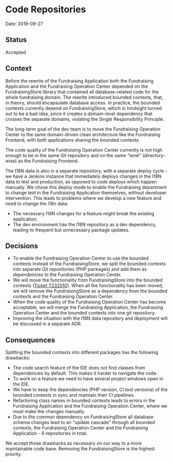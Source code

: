 # Code Repositories

Date: 2019-09-27

## Status
Accepted

## Context

Before the rewrite of the Fundraising Application both the Fundraising Application and the Fundraising Operation Center depended on the FundraisingStore library that contained all database-related code for the whole fundraising domain. The rewrite introduced bounded contexts, that, in theory, should encapsulate database access. In practice, the bounded contexts currently depend on FundraisingStore, which in hindsight turned out to be a bad idea, since it creates a domain-level dependency that crosses the separate domains, violating the Single Responsibility Principle.

The long-term goal of the dev team is to move the Fundraising Operation Center to the same domain-driven clean architecture like the Fundraising Frontend, with both applications sharing the bounded contexts. 

The code quality of the Fundraising Operation Center currently is not high enough to be in the same Git repository and on the same "level" (directory-wise) as the Fundraising Frontend.

The I18N data is also in a separate repository, with a separate deploy cycle - we have a Jenkins instance that immediately deploys changes in the I18N data to test and production, as opposed to code deploys which happen manually. We chose this deploy mode to enable the Fundraising department to change text in the Fundraising Application themselves, without developer intervention. This leads to problems where we develop a new feature and need to change the i18n data:

* The necessary I18N changes for a feature might break the existing application. 
* The dev environment has the I18N repository as a dev dependency, leading to frequent but unnecessary package updates.

## Decisions

* To enable the Fundraising Operation Center to use the bounded contexts instead of the FundraisingStore, we split the bounded contexts into separate Git repositories (PHP packages) and add them as dependencies to the Fundraising Operation Center.
* We will move the functionality from FundraisingStore into the bounded contexts ([Ticket T232010](https://phabricator.wikimedia.org/T232010)). When all the functionality has been moved, we will remove the FundraisingStore as a dependency from the bounded contexts and the Fundraising Operation Center.
* When the code quality of the Fundraising Operation Center has become acceptable, we will merge the Fundraising Application, the Fundraising Operation Center and the bounded contexts into one git repository.
* Improving the situation with the I18N data repository and deployment will be discussed in a separate ADR. 

## Consequences

Splitting the bounded contexts into different packages has the following drawbacks:

* The code search feature of the IDE does not find classes from dependencies by default. This makes it harder to navigate the code.
* To work on a feature we need to have several project windows open in the IDE.
* We have to keep the dependencies (PHP version, CI tool versions) of the bounded contexts in sync and maintain their CI pipelines. 
* Refactoring class names in bounded contexts leads to errors in the Fundraising Application and the Fundraising Operation Center, where we must make the changes manually.
* Due to the common dependency on FundraisingStore all database schema changes lead to an "update cascade" through all bounded contexts, the Fundraising Operation Center and the Fundraising Application - 6 repositories in total.

We accept those drawbacks as necessary on our way to a more maintainable code base. Removing the FundraisingStore is the highest priority.
